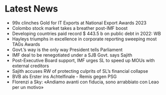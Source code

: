 # Latest News
-  99x clinches Gold for IT Exports at National Export Awards 2023
-  Colombo stock market takes a breather post-IMF boost
-  Developing countries paid record $ 443.5 b on public debt in 2022: WB
-  Hayleys triumphs in excellence in corporate reporting sweeping most TAGs Awards
-  Govt.’s way is the only way President tells Parliament
-  IMF deal to be renegotiated under a SJB Govt. says Sajith
-  Post-Executive Board support, IMF urges SL to speed up MOUs with external creditors
-  Sajith accuses RW of protecting culprits of SL’s financial collapse
-  BVB als Erster ins Achtelfinale - Remis gegen PSG
-  Florenzi a Sky: «Andiamo avanti con fiducia, sono arrabbiato con Leao per un motivo»
